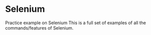 # Selenium
Practice example on Selenium 
This is a full set of examples of all the commands/features of Selenium.
